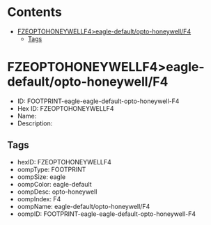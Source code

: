 



Contents
========

* [FZEOPTOHONEYWELLF4>eagle-default/opto-honeywell/F4](#fzeoptohoneywellf4eagle-defaultopto-honeywellf4)
	* [Tags](#tags)

# FZEOPTOHONEYWELLF4>eagle-default/opto-honeywell/F4

- ID: FOOTPRINT-eagle-eagle-default-opto-honeywell-F4
- Hex ID: FZEOPTOHONEYWELLF4
- Name: 
- Description: 

## Tags

- hexID: FZEOPTOHONEYWELLF4
- oompType: FOOTPRINT
- oompSize: eagle
- oompColor: eagle-default
- oompDesc: opto-honeywell
- oompIndex: F4
- oompName: eagle-default/opto-honeywell/F4
- oompID: FOOTPRINT-eagle-eagle-default-opto-honeywell-F4
